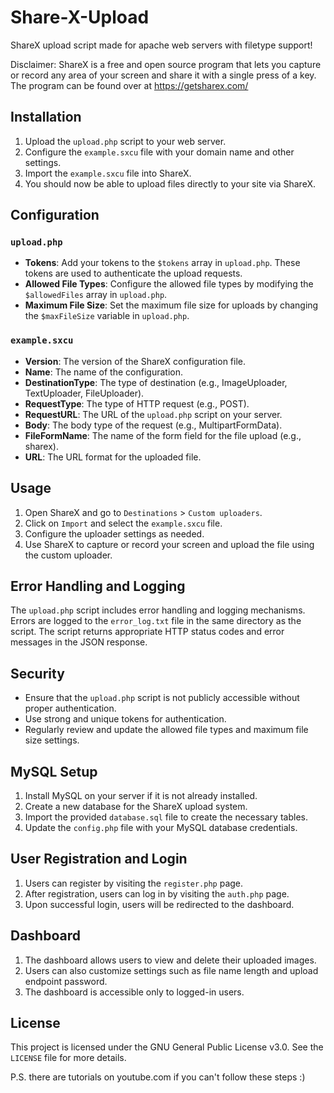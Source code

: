 # Share-X-Upload
ShareX upload script made for apache web servers with filetype support!

Disclaimer: ShareX is a free and open source program that lets you capture or record any area of your screen and share it with a single press of a key.
The program can be found over at https://getsharex.com/

## Installation

1. Upload the `upload.php` script to your web server.
2. Configure the `example.sxcu` file with your domain name and other settings.
3. Import the `example.sxcu` file into ShareX.
4. You should now be able to upload files directly to your site via ShareX.

## Configuration

### `upload.php`

- **Tokens**: Add your tokens to the `$tokens` array in `upload.php`. These tokens are used to authenticate the upload requests.
- **Allowed File Types**: Configure the allowed file types by modifying the `$allowedFiles` array in `upload.php`.
- **Maximum File Size**: Set the maximum file size for uploads by changing the `$maxFileSize` variable in `upload.php`.

### `example.sxcu`

- **Version**: The version of the ShareX configuration file.
- **Name**: The name of the configuration.
- **DestinationType**: The type of destination (e.g., ImageUploader, TextUploader, FileUploader).
- **RequestType**: The type of HTTP request (e.g., POST).
- **RequestURL**: The URL of the `upload.php` script on your server.
- **Body**: The body type of the request (e.g., MultipartFormData).
- **FileFormName**: The name of the form field for the file upload (e.g., sharex).
- **URL**: The URL format for the uploaded file.

## Usage

1. Open ShareX and go to `Destinations` > `Custom uploaders`.
2. Click on `Import` and select the `example.sxcu` file.
3. Configure the uploader settings as needed.
4. Use ShareX to capture or record your screen and upload the file using the custom uploader.

## Error Handling and Logging

The `upload.php` script includes error handling and logging mechanisms. Errors are logged to the `error_log.txt` file in the same directory as the script. The script returns appropriate HTTP status codes and error messages in the JSON response.

## Security

- Ensure that the `upload.php` script is not publicly accessible without proper authentication.
- Use strong and unique tokens for authentication.
- Regularly review and update the allowed file types and maximum file size settings.

## MySQL Setup

1. Install MySQL on your server if it is not already installed.
2. Create a new database for the ShareX upload system.
3. Import the provided `database.sql` file to create the necessary tables.
4. Update the `config.php` file with your MySQL database credentials.

## User Registration and Login

1. Users can register by visiting the `register.php` page.
2. After registration, users can log in by visiting the `auth.php` page.
3. Upon successful login, users will be redirected to the dashboard.

## Dashboard

1. The dashboard allows users to view and delete their uploaded images.
2. Users can also customize settings such as file name length and upload endpoint password.
3. The dashboard is accessible only to logged-in users.

## License

This project is licensed under the GNU General Public License v3.0. See the `LICENSE` file for more details.

P.S. there are tutorials on youtube.com if you can't follow these steps :)
